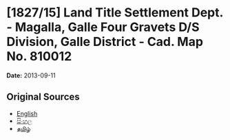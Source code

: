 # [1827/15] Land Title Settlement Dept. - Magalla, Galle Four Gravets D/S Division, Galle District - Cad. Map No. 810012

**Date:** 2013-09-11

## Original Sources

- [English](https://documents.gov.lk/view/extra-gazettes/2013/9/1827-15_E.pdf)
- [සිංහල](https://documents.gov.lk/view/extra-gazettes/2013/9/1827-15_S.pdf)
- [தமிழ்](https://documents.gov.lk/view/extra-gazettes/2013/9/1827-15_T.pdf)
